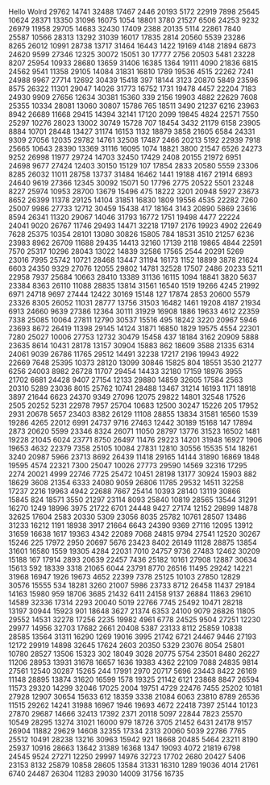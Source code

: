 Hello Wolrd
29762
14741
32488
17467
2446
20193
5172
22919
7898
25645
10624
28371
13350
31096
16075
1054
18801
3780
21527
6506
24253
9232
26979
11958
29705
14683
32430
17409
2388
20135
5114
22861
7840
25587
10566
28313
13292
31039
16017
17835
2814
20560
5539
23286
8265
26012
10991
28738
13717
31464
16443
1422
19169
4148
21894
6873
24620
9599
27346
12325
30072
15051
30
17777
2756
20503
5481
23228
8207
25954
10933
28680
13659
31406
16385
1364
19111
4090
21836
6815
24562
9541
11358
29105
14084
31831
16810
1789
19536
4515
22262
7241
24988
9967
27714
12692
30439
15418
397
18144
3123
20870
5849
23596
8575
26322
11301
29047
14026
31773
16752
1731
19478
4457
22204
7183
24930
9909
27656
12634
30381
15360
339
2156
19903
4882
22629
7608
25355
10334
28081
13060
30807
15786
765
18511
3490
21237
6216
23963
8942
26689
11668
29415
14394
32141
17120
2099
19845
4824
22571
7550
25297
10276
28023
13002
30749
15728
707
18454
3432
21179
6158
23905
8884
10701
28448
13427
31174
16153
1132
18879
3858
21605
6584
24331
9309
27056
12035
29782
14761
32508
17487
2466
20213
5192
22939
7918
25665
10643
28390
13369
31116
16095
1074
18821
3800
21547
6526
24273
9252
26998
11977
29724
14703
32450
17429
2408
20155
21972
6951
24698
9677
27424
12403
30150
15129
107
17854
2833
20580
5559
23306
8285
26032
11011
28758
13737
31484
16462
1441
19188
4167
21914
6893
24640
9619
27366
12345
30092
15071
50
17796
2775
20522
5501
23248
8227
25974
10953
28700
13679
15496
475
18222
3201
20948
5927
23673
8652
26399
11378
29125
14104
31851
16830
1809
19556
4535
22282
7260
25007
9986
27733
12712
30459
15438
417
18164
3143
20890
5869
23616
8594
26341
11320
29067
14046
31793
16772
1751
19498
4477
22224
24041
9020
26767
11746
29493
14471
32218
17197
2176
19923
4902
22649
7628
25375
10354
28101
13080
30826
15805
784
18531
3510
21257
6236
23983
8962
26709
11688
29435
14413
32160
17139
2118
19865
4844
22591
7570
25317
10296
28043
13022
14839
32586
17565
2544
20291
5269
23016
7995
25742
10721
28468
13447
31194
16173
1152
18899
3878
21624
6603
24350
9329
27076
12055
29802
14781
32528
17507
2486
20233
5211
22958
7937
25684
10663
28410
13389
31136
16115
1094
18841
3820
5637
23384
8363
26110
11088
28835
13814
31561
16540
1519
19266
4245
21992
6971
24718
9697
27444
12422
30169
15148
127
17874
2853
20600
5579
23326
8305
26052
11031
28777
13756
31503
16482
1461
19208
4187
21934
6913
24660
9639
27386
12364
30111
31929
16908
1886
19633
4612
22359
7338
25085
10064
27811
12790
30537
15516
495
18242
3220
20967
5946
23693
8672
26419
11398
29145
14124
31871
16850
1829
19575
4554
22301
7280
25027
10006
27753
12732
30479
15458
437
18184
3162
20909
5888
23635
8614
10431
28178
13157
30904
15883
862
18609
3588
21335
6314
24061
9039
26786
11765
29512
14491
32238
17217
2196
19943
4922
22669
7648
25395
10373
28120
13099
30846
15825
804
18551
3530
21277
6256
24003
8982
26728
11707
29454
14433
32180
17159
18976
3955
21702
6681
24428
9407
27154
12133
29880
14859
32605
17584
2563
20310
5289
23036
8015
25762
10741
28488
13467
31214
16193
1171
18918
3897
21644
6623
24370
9349
27096
12075
29822
14801
32548
17526
2505
20252
5231
22978
7957
25704
10683
12500
30247
15226
205
17952
2931
20678
5657
23403
8382
26129
11108
28855
13834
31581
16560
1539
19286
4265
22012
6991
24737
9716
27463
12442
30189
15168
147
17894
2873
20620
5599
23346
8324
26071
11050
28797
13776
31523
16502
1481
19228
21045
6024
23771
8750
26497
11476
29223
14201
31948
16927
1906
19653
4632
22379
7358
25105
10084
27831
12810
30556
15535
514
18261
3240
20987
5966
23713
8692
26439
11418
29165
14144
31890
16869
1848
19595
4574
22321
7300
25047
10026
27773
29590
14569
32316
17295
2274
20021
4999
22746
7725
25472
10451
28198
13177
30924
15903
882
18629
3608
21354
6333
24080
9059
26806
11785
29532
14511
32258
17237
2216
19963
4942
22688
7667
25414
10393
28140
13119
30866
15845
824
18571
3550
21297
23114
8093
25840
10819
28565
13544
31291
16270
1249
18996
3975
21722
6701
24448
9427
27174
12152
29899
14878
32625
17604
2583
20330
5309
23056
8035
25782
10761
28507
13486
31233
16212
1191
18938
3917
21664
6643
24390
9369
27116
12095
13912
31659
16638
1617
19363
4342
22089
7068
24815
9794
27541
12520
30267
15246
225
17972
2950
20697
5676
23423
8402
26149
11128
28875
13854
31601
16580
1559
19305
4284
22031
7010
24757
9736
27483
12462
30209
15188
167
17914
2893
20639
22457
7436
25182
10161
27908
12887
30634
15613
592
18339
3318
21065
6044
23791
8770
26516
11495
29242
14221
31968
16947
1926
19673
4652
22399
7378
25125
10103
27850
12829
30576
15555
534
18281
3260
21007
5986
23733
8712
26458
11437
29184
14163
15980
959
18706
3685
21432
6411
24158
9137
26884
11863
29610
14589
32336
17314
2293
20040
5019
22766
7745
25492
10471
28218
13197
30944
15923
901
18648
3627
21374
6353
24100
9079
26826
11805
29552
14531
32278
17256
2235
19982
4961
6778
24525
9504
27251
12230
29977
14956
32703
17682
2661
20408
5387
23133
8112
25859
10838
28585
13564
31311
16290
1269
19016
3995
21742
6721
24467
9446
27193
12172
29919
14898
32645
17624
2603
20350
5329
23076
8054
25801
10780
28527
13506
15323
302
18049
3028
20775
5754
23501
8480
26227
11206
28953
13931
31678
16657
1636
19383
4362
22109
7088
24835
9814
27561
12540
30287
15265
244
17991
2970
20717
5696
23443
8422
26169
11148
28895
13874
31620
16599
1578
19325
21142
6121
23868
8847
26594
11573
29320
14299
32046
17025
2004
19751
4729
22476
7455
25202
10181
27928
12907
30654
15633
612
18359
3338
21084
6063
23810
8789
26536
11515
29262
14241
31988
16967
1946
19693
4672
22418
7397
25144
10123
27870
29687
14666
32413
17392
2371
20118
5097
22844
7823
25570
10549
28295
13274
31021
16000
979
18726
3705
21452
6431
24178
9157
26904
11882
29629
14608
32355
17334
2313
20060
5039
22786
7765
25512
10491
28238
13216
30963
15942
921
18668
20485
5464
23211
8190
25937
10916
28663
13642
31389
16368
1347
19093
4072
21819
6798
24545
9524
27271
12250
29997
14976
32723
17702
2680
20427
5406
23153
8132
25879
10858
28605
13584
31331
16310
1289
19036
4014
21761
6740
24487
26304
11283
29030
14009
31756
16735
